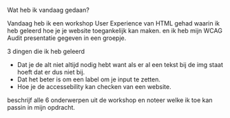 Wat heb ik vandaag gedaan?

Vandaag heb ik een workshop User Experience van HTML gehad waarin ik heb geleerd hoe je je website toegankelijk kan maken.
en ik heb mijn WCAG Audit presentatie gegeven in een groepje.


3 dingen die ik heb geleerd

- Dat je de alt niet altijd nodig hebt want als er al een tekst bij de img staat hoeft dat er dus niet bij.
- Dat het beter is om een label om je input te zetten. 
- Hoe je de accessebility kan checken van een website.

beschrijf alle 6 onderwerpen uit de workshop en noteer welke ik toe kan passin in mijn opdracht.

